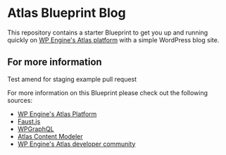 # Atlas Blueprint Blog

This repository contains a starter Blueprint to get you up and running quickly on [WP Engine's Atlas platform](https://wpengine.com/atlas/) with a simple WordPress blog site.

## For more information

Test amend for staging example pull request

For more information on this Blueprint please check out the following sources:

- [WP Engine's Atlas Platform](https://wpengine.com/atlas/)
- [Faust.js](https://faustjs.org)
- [WPGraphQL](https://www.wpgraphql.com)
- [Atlas Content Modeler](https://wordpress.org/plugins/atlas-content-modeler/)
- [WP Engine's Atlas developer community](https://developers.wpengine.com)
